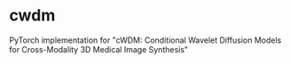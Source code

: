 # cwdm
PyTorch implementation for "cWDM: Conditional Wavelet Diffusion Models for Cross-Modality 3D Medical Image Synthesis"
